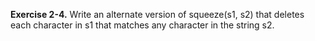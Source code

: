 **Exercise 2-4.** Write an alternate version of squeeze(s1, s2) that deletes each character in s1 that matches any 
character in the string s2.
